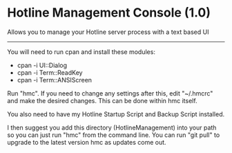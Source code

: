 # Hotline Management Console (1.0)
Allows you to manage your Hotline server process with a text based UI

---

You will need to run cpan and install these modules:

- cpan -i UI::Dialog
- cpan -i Term::ReadKey
- cpan -i Term::ANSIScreen

Run "hmc". If you need to change any settings after this, edit "~/.hmcrc" and make the desired changes. This can be done within hmc itself.

You also need to have my Hotline Startup Script and Backup Script installed.

I then suggest you add this directory (HotlineManagement) into your path so you can just run "hmc" from the command line. You can run "git pull" to upgrade to the latest version hmc as updates come out.
